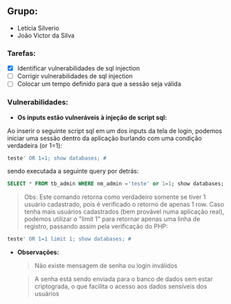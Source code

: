 ## Grupo:

- Letícia Silverio
- João Victor da Silva

### Tarefas:

- [x] Identificar vulnerabilidades de sql injection
- [ ] Corrigir vulnerabilidades de sql injection
- [ ] Colocar um tempo definido para que a sessão seja válida

### Vulnerabilidades:

- **Os inputs estão vulneráveis à injeção de script sql:**

Ao inserir o seguinte script sql em um dos inputs da tela de login, podemos iniciar uma sessão dentro da aplicação burlando com uma condição verdadeira (or 1=1):

```sql
teste' OR 1=1; show databases; #
```

sendo executada a seguinte query por detrás:

```sql
SELECT * FROM tb_admin WHERE nm_admin ='teste' or 1=1; show databases; #' AND ds_senha = ''
```

> Obs: Este comando retorna como verdadeiro somente se tiver 1 usuário cadastrado, pois é verificado o retorno de apenas 1 row. Caso tenha mais usuários cadastrados (bem provável numa aplicação real), podemos utilizar o "limit 1" para retornar apenas uma linha de registro, passando assim pela verificação do PHP:

```sql
teste' OR 1=1 limit 1; show databases; #
```

- **Observações:**
  > Não existe mensagem de senha ou login inválidos

  > A senha está sendo enviada para o banco de dados sem estar criptograda, o que facilita o acesso aos dados sensíveis dos usuários
